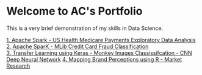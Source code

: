 # Welcome to AC's Portfolio

This is a very brief demonstration of my skills in Data Science. 

[1. Apache Spark - US Health Medicare Payments Exploratory Data Analysis](https://github.com/acportfolio/acportfolio/blob/master/Apache_Spark_US_Health_Medicare_Payments_Exploratory_Data_Analysis.ipynb)  
[2. Apache SparK - MLib Credit Card Fraud Classification](https://github.com/acportfolio/acportfolio/blob/master/SparK_MLib_Credit_Card_Fraud_Classification.ipynb)  
[3. Transfer Learning using Keras - Monkey Images Classissifcation - CNN Deep Neural Network](https://github.com/acportfolio/acportfolio/blob/master/Transfer_Learning_CNN_Monkey_Classification.ipynb)
[4. Mapping Brand Perceptions using R - Market Research](https://github.com/acportfolio/acportfolio/blob/master/Transfer_Learning_CNN_Monkey_Classification.ipynb)